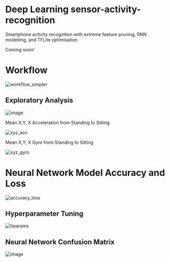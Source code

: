 # Deep Learning sensor-activity-recognition
Smartphone activity recognition with extreme feature pruning, RNN modelling, and TFLite optimisation

Coming soon!

# Workflow #

![workflow_simpler](https://github.com/bwilkie/deep-learning-sensor-activity-recognition/assets/40703571/e6e8a0f6-3da3-437a-b2dc-f8779769a16f)


## Exploratory Analysis ##

![image](https://github.com/bwilkie/tflite-sensor-activity-recognition/assets/40703571/1f25ab55-4df0-4c33-9651-56d1c9f22039)

Mean X,Y, X Acceleration from Standing to Sitting

![xyz_acc](https://github.com/bwilkie/deep-learning-sensor-activity-recognition/assets/40703571/eda37f0a-21cb-46b2-a863-3d9d0e744cb7)

Mean X,Y, X Gyro from Standing to Sitting

![xyz_gyro](https://github.com/bwilkie/deep-learning-sensor-activity-recognition/assets/40703571/77844933-ceb1-4b22-9074-a815ac11ad71)

# Neural Network Model Accuracy and Loss

![accuracy_loss](https://github.com/bwilkie/deep-learning-sensor-activity-recognition/assets/40703571/e5076788-14b2-4f7a-96e0-6018a81aef9e)

## Hyperparameter Tuning ##

![hparams](https://github.com/bwilkie/deep-learning-sensor-activity-recognition/assets/40703571/a371ff68-9a2e-4471-ab87-2da3b02183b4)


## Neural Network Confusion Matrix ##

![image](https://github.com/bwilkie/tflite-sensor-activity-recognition/assets/40703571/60822661-ff2f-4e8f-b154-f1fd634413ab)


